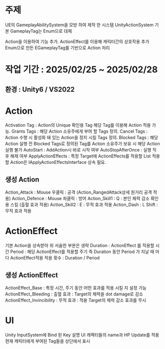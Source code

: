 # 주제
UE의 GameplayAbilitySystem을 모방 하여 제작 한 시스템 UnityActionSystem
기본 GameplayTag는 Enum으로 대체

Action을 이용하여 기능 추가. ActionEffect를 이용해 캐릭터간의 상호작용 추가
Enum으로 만든 EGameplayTag를 기반으로 Action 처리

# 작업 기간 : 2025/02/25 ~ 2025/02/28
## 환경 : Unity6 / VS2022

# Action
Activation Tag : Action의 Unique 확인용 Tag 해당 Tag를 이용해 Action 적용 가능.
Grants Tags : 해당 Action 소유주에게 부여 할 Tags 정의.
Cancel Tags : Action 수행 시 활성화 돼 있는 Action을 정지 시킬 Tags 정의.
Blocked Tags : 해당 Action 실행 전 Blocked Tags로 정의된 Tag를 Action 소유주가 보유 시 해당 Action 실행 불가
AutoStart : AddAction시 바로 시작 여부
AutoStopAfterOnce : 실행 직후 해제 여부
ApplyActionEffects : 특정 Target에 ActionEffects를 적용할 List 적용 할 Action은 IApplyActionEffectsInterface 상속 필요.

## 생성 Action
Action_Attack : Mouse 우클릭 : 공격 (Action_RangedAttack상세 원거리 공격 적용)
Action_Defence : Mouse 좌클릭 : 방어 
Action_Skill1 : Q : 본인 체력 감소 확인용 스킬 (출혈 효과 적용)
Action_Skill2 : E : 무적 효과 적용
Action_Dash : L Shift : 무적 효과 적용

# ActionEffect
기본 Action을 상속받아 위 서술한 부분은 생략
Duration : ActionEffect 를 적용할 시간
Period : 해당 ActionEffect를 적용할 주기
즉 Duration 동안 Period 가 지날 때 마다  ActionEffect적용
적용 횟수 : Duration / Period

## 생성 ActionEffect
ActionEffect_Base : 특정 시간, 주기 동안 어떤 효과를 적용 시킬 지 설정 가능
ActionEffect_Bleeding : 출혈 효과 : Target의 체력을 dot damage로 감소
ActionEffect_Invincibility : 무적 효과 : 적용 Target의 체력 감소 효과를 무시

# UI
Unity InputSystem에 Bind 된 Key 설명 UI
캐랙터들의 name과 HP Update를 적용
현재 캐릭터에게 부여된 Tag들을 상단에서 표시
